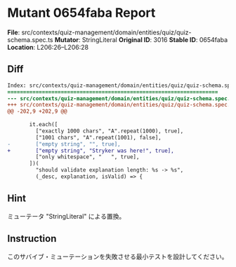 # Mutant 0654faba Report

**File**: src/contexts/quiz-management/domain/entities/quiz/quiz-schema.spec.ts
**Mutator**: StringLiteral
**Original ID**: 3016
**Stable ID**: 0654faba
**Location**: L206:26–L206:28

## Diff

```diff
Index: src/contexts/quiz-management/domain/entities/quiz/quiz-schema.spec.ts
===================================================================
--- src/contexts/quiz-management/domain/entities/quiz/quiz-schema.spec.ts	original
+++ src/contexts/quiz-management/domain/entities/quiz/quiz-schema.spec.ts	mutated #3016
@@ -202,9 +202,9 @@
 
       it.each([
         ["exactly 1000 chars", "A".repeat(1000), true],
         ["1001 chars", "A".repeat(1001), false],
-        ["empty string", "", true],
+        ["empty string", "Stryker was here!", true],
         ["only whitespace", "   ", true],
       ])(
         "should validate explanation length: %s -> %s",
         (_desc, explanation, isValid) => {
```

## Hint

ミューテータ "StringLiteral" による置換。

## Instruction

このサバイブ・ミューテーションを失敗させる最小テストを設計してください。
